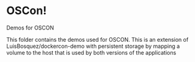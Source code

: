 # OSCon!
Demos for OSCON

This folder contains the demos used for OSCON. This is an extension of LuisBosquez/dockercon-demo with persistent storage by mapping a volume to the host that is used by both versions of the applications

